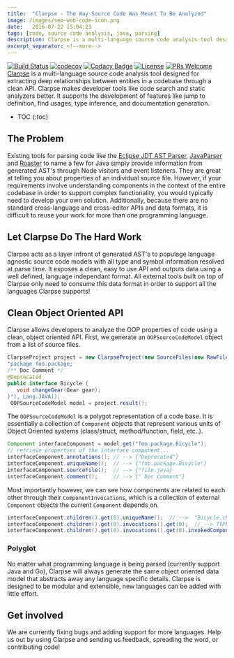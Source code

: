 ```yaml
---
title:  "Clarpse - The Way Source Code Was Meant To Be Analyzed"
image: /images/seo-web-code-icon.png
date:   2016-07-22 15:04:23
tags: [code, source code analysis, java, parsing]
description: Clarpse is a multi-language source code analysis tool designed for extracting deep relationships between entities in a codebase through a clean API. Clarpse makes developer tools like code search and static analyzers better. It supports the development of features like jump to definition, find usages, type inference, and documentation generation.
excerpt_separator: <!--more-->
---
```

[![Build Status](https://travis-ci.org/clarity-org/clarpse.svg?branch=master)](https://travis-ci.org/clarity-org/clarpse)
[![codecov](https://codecov.io/gh/clarity-org/clarpse/branch/master/graph/badge.svg)](https://codecov.io/gh/clarity-org/clarpse)
[![Codacy Badge](https://api.codacy.com/project/badge/Grade/9c74dfe9ee2f42d2a0e1ee85d0d83c60)](https://www.codacy.com/app/fadhelm/clarpse?utm_source=github.com&amp;utm_medium=referral&amp;utm_content=Zir0-93/clarpse&amp;utm_campaign=Badge_Grade)
[![License](https://img.shields.io/badge/License-Apache%202.0-blue.svg)](https://opensource.org/licenses/Apache-2.0)
[![PRs Welcome](https://img.shields.io/badge/PRs-welcome-brightgreen.svg?style=flat-square)](http://makeapullrequest.com)
<br>
[Clarpse](http://clarityviews.io/github/Zir0-93/clarpse) is a multi-language source code analysis tool designed for extracting deep relationships between entities in a codebase through a clean API. Clarpse makes developer tools like code search and static analyzers better. It supports the development of features like jump to definition, find usages, type inference, and documentation generation.  
 <!--more-->
  
* TOC
{:toc}

## The Problem

Existing tools for parsing code like the [Eclipse JDT AST Parser](https://github.com/eclipse/eclipse.jdt.core), [JavaParser](http://clarityviews.io/github/javaparser/javaparser) and [Roaster](http://clarityviews.io/github/forge/roaster?projectName=impl) to name a few for Java simply provide information from generated AST's through Node visitors and event listeners. They are great at telling you about properties of an individual source file. However, if your requirements involve understanding components in the context of the entire codebase in order to support complex functionality, you would typically need to develop your own solution. Additionally, because there are no standard cross-language and cross-editor APIs and data formats, it is difficult to reuse your work for more than one programming language.
 
## Let Clarpse Do The Hard Work
Clarpse acts as a layer infront of generated AST's to populage language agnostic source code models with all type and symbol information resolved at parse time. It exposes a clean, easy to use API and outputs data using a well defined, language independant format. All external tools built on top of Clarpse only need to consume this data format in order to support all the languages Clarpse supports! 

## Clean Object Oriented API

Clarpse allows developers to analyze the OOP properties of code using a clean, object oriented API. First, we generate an `OOPSourceCodeModel` object from a list of source files.
```java
ClarpseProject project = new ClarpseProject(new SourceFiles(new RawFile("file.java",
"package foo.package;
/** Doc Comment */
@Deprecated
public interface Bicycle {
   void changeGear(Gear gear);
}"), Lang.JAVA));
 OOPSourceCodeModel model = project.result();
 ```
The `OOPSourceCodeModel` is a polygot representation of a code base. It is essentially a collection of `Component` objects that represent various units of Object Oriented systems (class/struct, method/function, field, etc..). 
 ```java
 Component interfaceComponent = model.get("foo.package.Bicycle");
 // retrieve properties of the interface component...
 interfaceComponent.annotations(); // --> {"Deprecated"}
 interfaceComponent.uniqueName();  // --> {"foo.package.Bicycle"}
 interfaceComponent.sourceFile();  // --> {"file.java}
 interfaceComponent.comment();     // --> {" Doc Comment"}
```
Most importantly however, we can see how components are related to each other through their `ComponentInvocations`, which is a collection of external `Component` objects the current `Component` depends on.
```java
interfaceComponent.children().get(0).uniqueName();  // -->  "Bicycle.changeGear(Gear)"
interfaceComponent.children().get(0).invocations().get(0);  // --> TYPE_DECLARATION
interfaceComponent.children().get(0).invocations().get(0).invokedComponent();  // --> "foo.package.Gear"
```
### Polyglot
No matter what programming language is being parsed (currently support Java and Go), Clarpse will always generate the same object oriented data model that abstracts away any language specific details. Clarpse is designed to be modular and extensible, new languages can be added with little effort.

## Get involved
We are currently fixing bugs and adding support for more languages. Help us out by using Clarpse and sending us feedback, spreading the word, or contributing code! 
